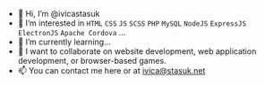 - 👋 Hi, I’m @ivicastasuk
- 👀 I’m interested in `HTML` `CSS` `JS` `SCSS` `PHP` `MySQL` `NodeJS` `ExpressJS` `ElectronJS` `Apache Cordova` ...
- 🌱 I’m currently learning... 
- 💞️ I want to collaborate on website development, web application development, or browser-based games.
- 📫 You can contact me here or at ivica@stasuk.net

<!---
ivicastasuk/ivicastasuk is a ✨ special ✨ repository because its `README.md` (this file) appears on your GitHub profile.
You can click the Preview link to take a look at your changes.
--->
